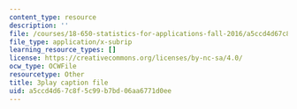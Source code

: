 ```yaml
---
content_type: resource
description: ''
file: /courses/18-650-statistics-for-applications-fall-2016/a5ccd4d67c8f5c99b7bd06aa6771d0ee_k2inA31Gups.vtt
file_type: application/x-subrip
learning_resource_types: []
license: https://creativecommons.org/licenses/by-nc-sa/4.0/
ocw_type: OCWFile
resourcetype: Other
title: 3play caption file
uid: a5ccd4d6-7c8f-5c99-b7bd-06aa6771d0ee
---
```

